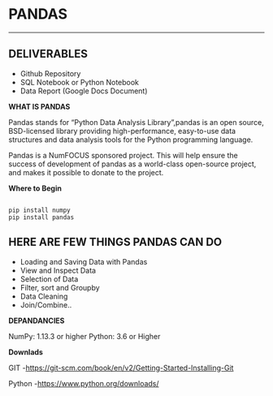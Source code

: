 # PANDAS
-------
DELIVERABLES
---------
* Github Repository
* SQL Notebook or Python Notebook
* Data Report (Google Docs Document) 

**WHAT IS PANDAS**

Pandas stands for “Python Data Analysis Library”,pandas is an open source, BSD-licensed library providing high-performance, easy-to-use data structures and data analysis tools for the Python programming language.

Pandas is a NumFOCUS sponsored project. This will help ensure the success of development of pandas as a world-class open-source project, and makes it possible to donate to the project.

**Where to Begin**

```

pip install numpy
pip install pandas

```

HERE ARE FEW THINGS PANDAS CAN DO
-------------------------------------
* Loading and Saving Data with Pandas
* View and Inspect Data
* Selection of Data
* Filter, sort and Groupby
* Data Cleaning
* Join/Combine..

**DEPANDANCIES**

NumPy: 1.13.3 or higher
Python: 3.6 or Higher

**Downlads**

GIT -https://git-scm.com/book/en/v2/Getting-Started-Installing-Git


Python -https://www.python.org/downloads/
